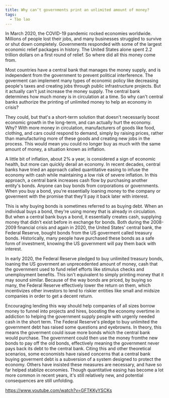 ```yaml
---
title: Why can’t governments print an unlimited amount of money?
tags:
  - Tào lao
---
```


In March 2020, the COVID-19 pandemic rocked economies worldwide. Millions of people lost their jobs, and many businesses struggled to survive or shut down completely. Governments responded with some of the largest economic relief packages in history. The United States alone spent 2.2 trillion dollars on a first round of relief. So where did all this money come from.

Most countries have a central bank that manages the money supply, and is independent from the government to prevent political interference. The goverment can implement many types of economic policy like decreasing people's taxes and creating jobs through public infrastructure projects. But it actually can't just increase the money supply. The central bank determines how much money is in circulation at a time. So why can't central banks authorize the printing of unlimited money to help an economy in crisis?

They could, but that's a short-term solution that doesn't necessarily boost economic growth in the long-term, and can actually hurt the economy. Why? With more money in circulation, manufacturers of goods like food, clothing, and cars could respond to demand, simply by raising prices, rather than manufacturing more of these goods and creating new jobs in the process. This would mean you could no longer buy as much with the same amount of money, a situation known as inflation.

A little bit of inflation, about 2% a year, is considered a sign of economic health, but more can quickly derail an economy. In recent decades, central banks have tried an approach called quantitative easing to infuse the economy with cash while maintaining a low risk of severe inflation. In this approach, a central bank increases cash flow by purchasing another entity's bonds. Anyone can buy bonds from corporations or governments. When you buy a bond, you're essentially loaning money to the company or goverment with the promise that they'll pay it back later with interest.

This is why buying bonds is sometimes referred to as buying debt. When an individual buys a bond, they're using money that is already in circulation. But when a central bank buys a bond, it essentially creates cash, supplying money that didn't exist before in exchange for bonds. Both during the 2008-2009 financial crisis and again in 2020, the United States' central bank, the Federal Reserve, bought bonds from the US goverment called treasury bonds. Historically, many people have purchased these bonds as a safe form of investment, knowing the US government will pay them back with interest.

In early 2020, the Federal Reserve pledged to buy unlimited treasury bonds, loaning the US goverment an unprecedented amount of money, cash that the government used to fund relief efforts like stimulus checks and unemployment benefits. This isn't equivalent to simply printing money that it may sound similar. Because of the way bonds are priced, by buying so many, the Federal Reserve effectively lower the return on them, which incentivizes other investors to lend to riskier entities like small and midsize companies in order to get a decent return.

Encouraging lending this way should help companies of all sizes borrow money to funnel into projects and hires, boosting the economy overtime in addiction to helping the government supply people with urgenly needed cash in the short term. The Federal Reserve's pledge to buy unlimited the government debt has raised some questions and eyebrowns. In theory, this means the goverment could issue more bonds which the central bank would purchase. The government could then use the money fromthe new bonds to pay off the old bonds, effectively meaning the government never pays back its debt to the central bank. Citing this and other theoretical scenarios, some economists have raised concerns that a central bank buying goverment debt is a subversion of a system designed to protect the economy. Others have insisted these measures are necessary, and have so far helped stablize economies. Though quantitative easing has become a lot more common in recent years, it's still relatively new, and potential consequences are still unfolding.

https://www.youtube.com/watch?v=GFTKKyYSCKs

